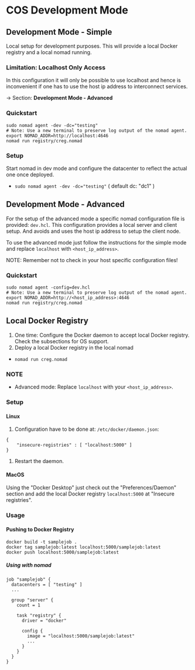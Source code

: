 # COS Development Mode

## Development Mode - Simple

Local setup for development purposes.
This will provide a local Docker registry and a local nomad running.

### Limitation: Localhost Only Access

In this configuration it will only be possible to use localhost and
hence is inconvenient if one has to use the host ip address to interconnect services.

-> Section: **Development Mode - Advanced**

### Quickstart

```
sudo nomad agent -dev -dc="testing"
# Note: Use a new terminal to preserve log output of the nomad agent.
export NOMAD_ADDR=http://localhost:4646
nomad run registry/creg.nomad
```

### Setup

Start nomad in dev mode and configure the datacenter
to reflect the actual one once deployed.

* `sudo nomad agent -dev -dc="testing"` ( default dc: "dc1" )

## Development Mode - Advanced
For the setup of the advanced mode a specific nomad configuration file is provided: `dev.hcl`. This configuration provides a local server and client setup. And avoids and uses the host ip address to setup the client node.

To use the advanced mode just follow the instructions for the simple mode and replace `localhost` with `<host_ip_address>`.

NOTE: Remember not to check in your host specific configuration files!

### Quickstart
```
sudo nomad agent -config=dev.hcl
# Note: Use a new terminal to preserve log output of the nomad agent.
export NOMAD_ADDR=http://<host_ip_address>:4646
nomad run registry/creg.nomad
```

## Local Docker Registry

1. One time: Configure the Docker daemon to accept local Docker registry.
   Check the subsections for OS support.
1. Deploy a local Docker registry in the local nomad
  * `nomad run creg.nomad`

### NOTE

* Advanced mode: Replace `localhost` with your `<host_ip_address>`.

### Setup

#### Linux

1. Configuration have to be done at: `/etc/docker/daemon.json`:

```
{
    "insecure-registries" : [ "localhost:5000" ]
}

```

1. Restart the daemon.

#### MacOS

Using the "Docker Desktop" just check out the "Preferences/Daemon" section and
add the local Docker registry `localhost:5000` at "Insecure registries".

### Usage

#### Pushing to Docker Registry

```
docker build -t samplejob .
docker tag samplejob:latest localhost:5000/samplejob:latest
docker push localhost:5000/samplejob:latest
```

##### Using with nomad

```
job "samplejob" {
  datacenters = [ "testing" ]
  ...

  group "server" {
    count = 1

    task "registry" {
      driver = "docker"

      config {
        image = "localhost:5000/samplejob:latest"
        ...
      }
    }
  }
}

```
